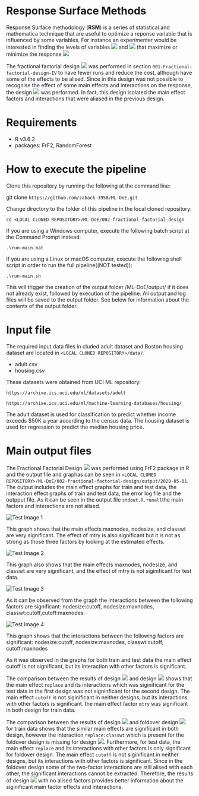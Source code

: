 # Response Surface Methods 
Response Surface methodology (**RSM**) is a series of statistical and mathematica technique that are useful to optimize a reponse variable that is influenced by some variables. For instance an experimenter would be interested in finding the levels of variables <img src="http://latex.codecogs.com/gif.latex?&space;x_{1}" border="0"/>   and  <img src="http://latex.codecogs.com/gif.latex?&space;x_{2}" border="0"/> that maximize or minimize the response <img src="http://latex.codecogs.com/gif.latex?&space;y" border="0"/>



The fractional factorial design <img src="http://latex.codecogs.com/gif.latex?2_{IV}^{7-2}" border="0"/> was performed in section ``001-Fractional-factorial-design-IV`` to have fewer runs and reduce the cost, although have some of the effects to be alised. Since in this design was not possible to recognise the effect of some main effects and interactions on the response, the design <img src="http://latex.codecogs.com/gif.latex?2_{VII}^{7-1}" border="0"/> was performed. In fact, this design isolated the main effect factors and interactions that were aliased in the previous design. 

# Requirements
* R v3.6.2
* packages: FrF2, RandomForest
# How to execute the pipeline
Clone this repository by running the following at the command line:

git clone ``https://github.com/zaback-3958/ML-DoE.git`` 

Change directory to the folder of this pipeline in the local cloned repository:

``cd <LOCAL CLONED REPOSITORY>/ML-DoE/002-fractional-factorial-design``

If you are using a Windows computer, execute the following batch script at the Command Prompt instead:

``.\run-main.bat``

If you are using a Linux or macOS computer, execute the following shell script in order to run the full pipeline((NOT tested)):

``.\run-main.sh``

This will trigger the creation of the output folder <LOCAL CLONED REPOSITORY>/ML-DoE/output/ if it does not already exist, followed by execution of the pipeline. All output and log files will be saved to the output folder. See below for information about the contents of the output folder.
  
# Input file

The required input data files in cluded adult dataset and Boston housing dataset are located in ``<LOCAL CLONED REPOSITORY>/data/``.

* adult.csv
* housing.csv

These datasets were obtained from UCI ML repository:

``https://archive.ics.uci.edu/ml/datasets/adult``

``https://archive.ics.uci.edu/ml/machine-learning-databases/housing/``

The adult dataset is used for classification to predict whether income exceeds $50K a year according to the census data. The housing dataset is used for regression to predict the median housing price. 


# Main output files
The Fractional Factorial Design <img src="http://latex.codecogs.com/gif.latex?&space;2_{VII}^{7-1}" border="0"/> was performed using FrF2 package in R and the output file and graphas can be seen in ``<LOCAL CLONED REPOSITORY>/ML-DoE/002-fractional-factorial-design/output/2020-05-01``. The output includes the main effect graphs for train and test data, the interaction effect graphs of train and test data, the error log file and the outpput file. As it can be seen in the output file ``stdout.R.runall``the main factors and interactions are not alised. 

![Test Image 1](https://github.com/zaback-3958/ML-DoE/blob/master/003-Fractional-factorial-design-VII/output/2020-05-09/plot-main-effects-fractional-factorial-train-VII.png)

This graph shows that the main effects maxnodes, nodesize, and classwt are very significant. The effect of mtry is also significant but it is not as strong as those three factors by looking at the estimated effects. 


![Test Image 2](https://github.com/zaback-3958/ML-DoE/blob/master/003-Fractional-factorial-design-VII/output/2020-05-09/plot-main-effects-fractional-factorial-test-VII.png)

This graph also shows that the main effects maxnodes, nodesize, and classwt are very significant, and the effect of mtry is not siginificant for test data.


![Test Image 3](https://github.com/zaback-3958/ML-DoE/blob/master/003-Fractional-factorial-design-VII/output/2020-05-09/plot-interactions-fractional-factorial-train-VII.png)

As it can be observed from the graph the interactions between the following factors are significant: nodesize:cutoff, nodesize:maxnodes, classwt:cutoff,cutoff:maxnodes.

![Test Image 4](https://github.com/zaback-3958/ML-DoE/blob/master/003-Fractional-factorial-design-VII/output/2020-05-09/plot-interactions-fractional-factorial-test-VII.png)

This graph shows that the interactions between the following factors are significant:
nodesize:cutoff, nodesize:maxnodes, classwt:cutoff, cutoff:maxnodes   

As it was observed in the graphs for both train and test data the main effect cutoff is not significant, but its interaction with other factors is significant. 

The comparison between the results of design <img src="http://latex.codecogs.com/gif.latex?&space;2_{VI}^{7-2}" border="0"/> and design <img src="http://latex.codecogs.com/gif.latex?&space;2_{VII}^{7-1}" border="0"/> shows that the main effect ``replace`` and its interactions  which was siginificant for the test data in the first design was not signinficant for the second design. The main effect ``cutoff`` is not siginificant in neither designs, but its interactions with other factors is significant. the main effect factor ``mtry`` was significant in both design for train data. 

The comparison between the results of design <img src="http://latex.codecogs.com/gif.latex?&space;2_{VII}^{7-1}" border="0"/> and foldover design <img src="http://latex.codecogs.com/gif.latex?&space;2_{VI}^{7-2}" border="0"/> for train data shows that the similar main effects are significant in both design, however the interaction ``replace:classwt`` which is present for the foldover design is missing for design <img src="http://latex.codecogs.com/gif.latex?&space;2_{VII}^{7-1}" border="0"/>. Furthermore, for test data, the main effect ``replace``  and its interactions with other factors is only significant for foldover design. The main effect ``cutoff`` is not siginificant in neither designs, but its interactions with other factors is significant. Since in the foldover design some of the two-factor interactions are still alised with each other, the significant interactions cannot be extracted. Therefore, the results of design <img src="http://latex.codecogs.com/gif.latex?&space;2_{VII}^{7-1}" border="0"/> with no alised factors provides better information about the siginificant main factor effects and interactions. 


